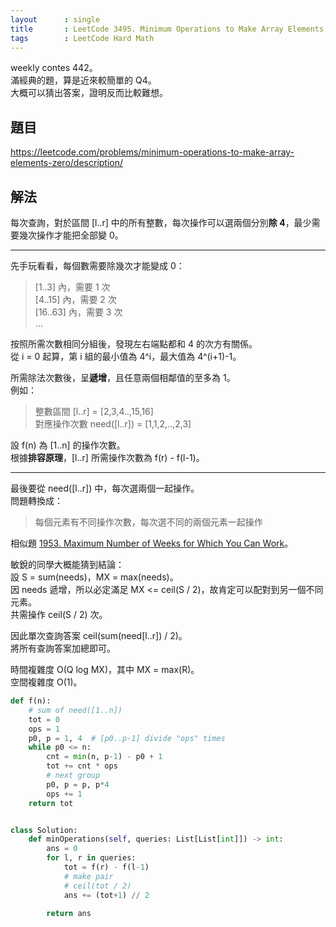 ```yaml
---
layout      : single
title       : LeetCode 3495. Minimum Operations to Make Array Elements Zero
tags        : LeetCode Hard Math
---
```

weekly contes 442。  
滿經典的題，算是近來較簡單的 Q4。  
大概可以猜出答案，證明反而比較難想。  

## 題目

<https://leetcode.com/problems/minimum-operations-to-make-array-elements-zero/description/>

## 解法

每次查詢，對於區間 [l..r] 中的所有整數，每次操作可以選兩個分別**除 4**，最少需要幾次操作才能把全部變 0。  

---

先手玩看看，每個數需要除幾次才能變成 0：
> [1..3] 內，需要 1 次  
> [4..15] 內，需要 2 次  
> [16..63] 內，需要 3 次  
> ...

按照所需次數相同分組後，發現左右端點都和 4 的次方有關係。  
從 i = 0 起算，第 i 組的最小值為 4^i，最大值為 4^(i+1)-1。  

所需除法次數後，呈**遞增**，且任意兩個相鄰值的至多為 1。  
例如：  
> 整數區間 [l..r] = [2,3,4..,15,16]  
> 對應操作次數 need([l..r]) = [1,1,2,..,2,3]  

設 f(n) 為 [1..n] 的操作次數。  
根據**排容原理**，[l..r] 所需操作次數為 f(r) - f(l-1)。  

---

最後要從 need([l..r]) 中，每次選兩個一起操作。  
問題轉換成：  
> 每個元素有不同操作次數，每次選不同的兩個元素一起操作  

相似題 [1953. Maximum Number of Weeks for Which You Can Work](https://leetcode.com/problems/maximum-number-of-weeks-for-which-you-can-work/description/)。  

敏銳的同學大概能猜到結論：  
設 S = sum(needs)，MX = max(needs)。  
因 needs 遞增，所以必定滿足 MX <= ceil(S / 2)，故肯定可以配對到另一個不同元素。  
共需操作 ceil(S / 2) 次。  

因此單次查詢答案 ceil(sum(need[l..r]) / 2)。  
將所有查詢答案加總即可。  

時間複雜度 O(Q log MX)，其中 MX = max(R)。  
空間複雜度 O(1)。  

```python
def f(n):
    # sum of need([1..n])
    tot = 0
    ops = 1
    p0, p = 1, 4  # [p0..p-1] divide "ops" times
    while p0 <= n:
        cnt = min(n, p-1) - p0 + 1
        tot += cnt * ops
        # next group
        p0, p = p, p*4
        ops += 1
    return tot


class Solution:
    def minOperations(self, queries: List[List[int]]) -> int:
        ans = 0
        for l, r in queries:
            tot = f(r) - f(l-1)
            # make pair
            # ceil(tot / 2)
            ans += (tot+1) // 2

        return ans
```
